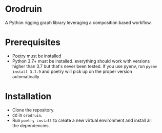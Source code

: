 # Orodruin
A Python rigging graph library leveraging a composition based workflow.

# Prerequisites
- [Poetry](https://python-poetry.org/) must be installed
- Python 3.7+ must be installed.
    everything should work with versions higher than 3.7 but that's never been tested.
    If you use pyenv, run `pyenv install 3.7.9` and poetry will pick up on the proper version automatically

# Installation
- Clone the repository.
- cd in `orodruin`.
- Run `poetry install` to create a new virtual environment and install all the dependencies.
